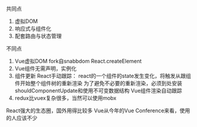 共同点
1. 虚拟DOM
2. 响应式与组件化
3. 配套路由与状态管理


不同点
1. Vue虚拟DOM fork自snabbdom
   React.createElement
2. Vue组件无需声明，实例化
3. 组件更新 
   React手动跟踪： react的一个组件的state发生变化，将触发从跟组件开始整个组件树的重新渲染
        为了避免不必要的重新渲染，必须到处安装shouldComponentUpdate和使用不可变数据结构
   Vue组件渲染自动跟踪
4. redux比vuex复杂很多，当然可以使用mobx

React强大的生态圈，国外用得比较多
Vue从今年的Vue Conference来看，使用的人应该不少